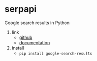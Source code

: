 # serpapi

Google search results in Python

1. link
    * [github](https://github.com/serpapi/google-search-results-python)
    * [documentation](https://serpapi.com/search-api)
2. install
    * `pip install google-search-results`
